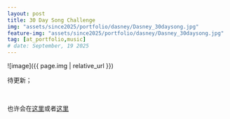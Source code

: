 ```yaml
---
layout: post
title: 30 Day Song Challenge				       
img: "assets/since2025/portfolio/dasney/Dasney_30daysong.jpg" 
feature-img: "assets/since2025/portfolio/dasney/Dasney_30daysong.jpg"   
tag: [at_portfolio,music]
# date: September, 19 2025
---
```


![image]({{ page.img | relative_url }})


待更新；

<br>

也许会在[这里](https://www.instagram.com/liebe_dasney/)或者[这里](https://sprinkle-atlasaurus-0af.notion.site/30-Day-Song-Challenge-1def0fc1ec5b808e9626d41990d0a17f?source=copy_link)
